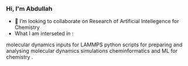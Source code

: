 ### Hi, I'm Abdullah
- 👯 I’m looking to collaborate on Research of Artificial Intellegence for Chemistry
- What I am interseted in :

molecular dynamics inputs for LAMMPS
python scripts for preparing and analysing molecular dynamics simulations
cheminformatics and ML for chemistry . 

<!--
**Abdullahsaber86/Abdullahsaber86** is a ✨ _special_ ✨ repository because its `README.md` (this file) appears on your GitHub profile.

Here are some ideas to get you started:

- 🔭 I’m currently working on ...
- 🌱 I’m currently learning ...
- 👯 I’m looking to collaborate on ...
- 🤔 I’m looking for help with ...
- 💬 Ask me about ...
- 📫 How to reach me: ...
- 😄 Pronouns: ...
- ⚡ Fun fact: ...
-->
